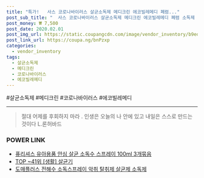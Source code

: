 ```yaml
--- 
title: "특가!   사스 코로나바이러스 살균소독제 메디크린 에코빌레메디 폐렴..." 
post_sub_title: "  사스 코로나바이러스 살균소독제 메디크린 에코빌레메디 폐렴 소독제 안심 1개 예방 100ml 중국" 
post_money: ₩ 7,500 
post_date: 2020.02.01 
post_img_url: https://static.coupangcdn.com/image/vendor_inventory/b9ed/51cf285fe9054e1d448b522929080cb68cae39a1d98d9c58c778a1732fdb.jpg 
post_link_url: https://coupa.ng/bnPzxp 
categories: 
  - vendor_inventory 
tags: 
  - 살균소독제 
  - 메디크린 
  - 코로나바이러스 
  - 에코빌레메디 
--- 
```

  #살균소독제 #메디크린 #코로나바이러스 #에코빌레메디 
<hr> 

> 절대 어제를 후회하지 마라 . 인생은 오늘의 나 안에 있고 내일은 스스로 만드는 것이다 L.론허바드 


### POWER LINK

* <a href="https://blog.naver.com/fasyy4321/221789252849" target="_blank">퓨리셔스 유아용품 안심 살균 소독수 스프레이 100ml 3개묶음</a>
* <a href="https://blog.naver.com/an0733/221792141505" target="_blank"> TOP ~41위 [생활] 살균기</a>
* <a href="https://blog.naver.com/santokki14/221787864520" target="_blank">도매플러스 전해수 소독스프레이 악취 탈취제 살균제 소독제</a>
